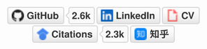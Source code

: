 <p align="center">
	<a href="https://github.com/nuaazs"><img src="imgs/github.svg" alt="GitHub"></a>
	<a href="https://www.linkedin.com/in/nuaazs"><img src="imgs/linkedin.svg" alt="LinkedIn"></a>
	<a href="https://nuaazs.github.io/cv.html"><img src="imgs/cv.svg" alt="Curriculum Vitae"></a>
	<a href="https://scholar.google.com/citations"><img src="imgs/citations.svg" alt="Citations"></a>
	<a href="https://www.zhihu.com/nuaazs"><img src="imgs/zhihu.svg" alt="知乎"></a>
</p>

